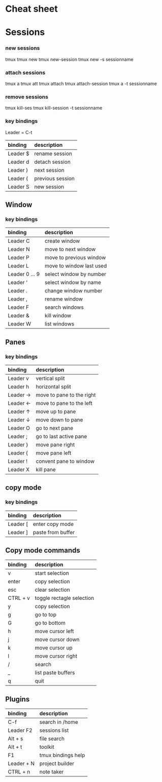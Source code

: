 # Cheat sheet

# Sessions

### new sessions

tmux
tmux new
tmux new-session
tmux new -s sessionname

### attach sessions

tmux a
tmux att
tmux attach
tmux attach-session
tmux a -t sessionname

### remove sessions

tmux kill-ses
tmux kill-session -t sessionname

### key bindings	

Leader = C-t

| binding  | description        |
|:---------|:-------------------|
| Leader $ |  	rename session  | 
| Leader d |  	detach session  |
| Leader ) |  	next session    |
| Leader ( |  	previous session|
| Leader S |    new session     |

## Window

### key bindings	


| binding  | description        |
|:---------|:-------------------|
| Leader C  	| create window |
| Leader N  	| move to next window |
| Leader P  	| move to previous window |
| Leader L  	| move to window last used |
| Leader 0 … 9	| select window by number |
| Leader ‘  	| select window by name |
| Leader .  	| change window number |
| Leader ,  	| rename window |
| Leader F  	| search windows |
| Leader &  	| kill window |
| Leader W  	| list windows |

## Panes

### key bindings	


| binding  | description        |
|:---------|:-------------------|
| Leader v  	| vertical split |
| Leader h  	| horizontal split |
| Leader →  	| move to pane to the right |
| Leader ←  	| move to pane to the left |
| Leader ↑  	| move up to pane |
| Leader ↓  	| move down to pane |
| Leader O  	| go to next pane |
| Leader ;  	| go to last active pane |
| Leader }  	| move pane right |
| Leader {  	| move pane left |
| Leader !  	| convent pane to window |
| Leader X  	| kill pane |

## copy mode

### key bindings	


| binding  | description        |
|:---------|:-------------------|
| Leader [  	| enter copy mode |
| Leader ]	    | paste from buffer |

## Copy mode commands	


| binding  | description        |
|:---------|:-------------------|
| v	            | start selection |
| enter	        | copy selection |
| esc	        |     clear selection |
| CTRL + v      |   toggle rectagle selection |
| y             |   copy selection |
| g	            | go to top |
| G           	| go to bottom |
| h           	| move cursor left |
| j           	| move cursor down |
| k           	| move cursor up |
| l           	| move cursor right |
| /           	| search |
| _           	| list paste buffers |
| q           	| quit |

## Plugins

| binding  | description        |
|:---------|:-------------------|
| C-f       | search in /home   |
| Leader F2 | sessions list |
| Alt + s   | file search |
| Alt + t | toolkit |
| F1        | tmux bindings help |
| Leader + N | project builder |
| CTRL + n | note taker |

